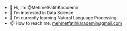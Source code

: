 - 👋 Hi, I’m @MehmetFatihKarademir
- 👀 I’m interested in Data Science
- 🌱 I’m currently learning Natural Language Processing
- 📫 How to reach me: mehmetfatihkarademir@gmail.com

<!---
MehmetFatihKarademir/MehmetFatihKarademir is a ✨ special ✨ repository because its `README.md` (this file) appears on your GitHub profile.
You can click the Preview link to take a look at your changes.
--->
